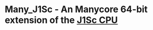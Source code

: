 # Many_J1Sc - An Manycore 64-bit extension of the [J1Sc CPU](https://github.com/SteffenReith/J1Sc)

